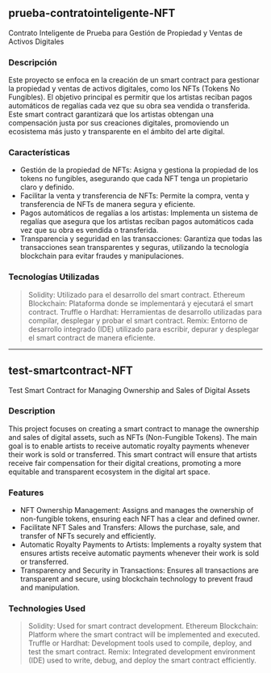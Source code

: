 ## prueba-contratointeligente-NFT
Contrato Inteligente de Prueba para Gestión de Propiedad y Ventas de Activos Digitales

### Descripción
Este proyecto se enfoca en la creación de un smart contract para gestionar la propiedad y ventas de activos digitales, como los NFTs (Tokens No Fungibles). El objetivo principal es permitir que los artistas reciban pagos automáticos de regalías cada vez que su obra sea vendida o transferida. Este smart contract garantizará que los artistas obtengan una compensación justa por sus creaciones digitales, promoviendo un ecosistema más justo y transparente en el ámbito del arte digital.

### Características
- Gestión de la propiedad de NFTs: Asigna y gestiona la propiedad de los tokens no fungibles, asegurando que cada NFT tenga un propietario claro y definido.
- Facilitar la venta y transferencia de NFTs: Permite la compra, venta y transferencia de NFTs de manera segura y eficiente.
- Pagos automáticos de regalías a los artistas: Implementa un sistema de regalías que asegura que los artistas reciban pagos automáticos cada vez que su obra es vendida o transferida.
- Transparencia y seguridad en las transacciones: Garantiza que todas las transacciones sean transparentes y seguras, utilizando la tecnología blockchain para evitar fraudes y manipulaciones.
### Tecnologías Utilizadas
> Solidity: Utilizado para el desarrollo del smart contract.
Ethereum Blockchain: Plataforma donde se implementará y ejecutará el smart contract.
Truffle o Hardhat: Herramientas de desarrollo utilizadas para compilar, desplegar y probar el smart contract.
Remix: Entorno de desarrollo integrado (IDE) utilizado para escribir, depurar y desplegar el smart contract de manera eficiente.
-------------------------------------------------------------------------------------------------------------------------------
## test-smartcontract-NFT
Test Smart Contract for Managing Ownership and Sales of Digital Assets
### Description
This project focuses on creating a smart contract to manage the ownership and sales of digital assets, such as NFTs (Non-Fungible Tokens). The main goal is to enable artists to receive automatic royalty payments whenever their work is sold or transferred. This smart contract will ensure that artists receive fair compensation for their digital creations, promoting a more equitable and transparent ecosystem in the digital art space.
### Features
- NFT Ownership Management: Assigns and manages the ownership of non-fungible tokens, ensuring each NFT has a clear and defined owner.
- Facilitate NFT Sales and Transfers: Allows the purchase, sale, and transfer of NFTs securely and efficiently.
- Automatic Royalty Payments to Artists: Implements a royalty system that ensures artists receive automatic payments whenever their work is sold or transferred.
- Transparency and Security in Transactions: Ensures all transactions are transparent and secure, using blockchain technology to prevent fraud and manipulation.
### Technologies Used
> Solidity: Used for smart contract development.
Ethereum Blockchain: Platform where the smart contract will be implemented and executed.
Truffle or Hardhat: Development tools used to compile, deploy, and test the smart contract.
Remix: Integrated development environment (IDE) used to write, debug, and deploy the smart contract efficiently.







